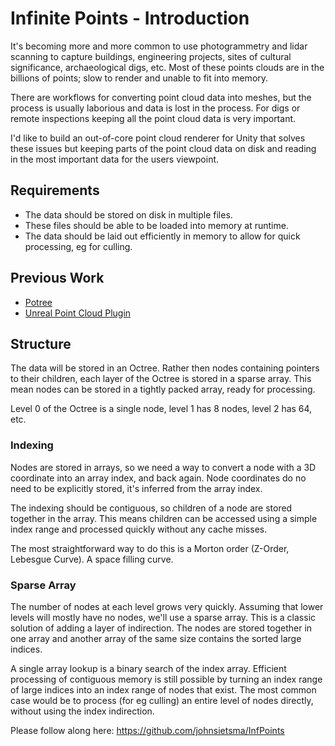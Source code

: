 # Infinite Points - Introduction

It's becoming more and more common to use photogrammetry and lidar scanning to capture buildings, engineering projects, sites of cultural significance, archaeological digs, etc. Most of these points clouds are in the billions of points; slow to render and unable to fit into memory.

There are workflows for converting point cloud data into meshes, but the process is usually laborious and data is lost in the process. For digs or remote inspections keeping all the point cloud data is very important.

I'd like to build an out-of-core point cloud renderer for Unity that solves these issues but keeping parts of the point cloud data on disk and reading in the most important data for the users viewpoint.

## Requirements

* The data should be stored on disk in multiple files.
* These files should be able to be loaded into memory at runtime.
* The data should be laid out efficiently in memory to allow for quick processing, eg for culling.

## Previous Work

* [Potree](http://www.potree.org/)
* [Unreal Point Cloud Plugin](https://pointcloudplugin.com/)

## Structure

The data will be stored in an Octree. Rather then nodes containing pointers to their children, each layer of the Octree is stored in a sparse array. This mean nodes can be stored in a tightly packed array, ready for processing.

Level 0 of the Octree is a single node, level 1 has 8 nodes, level 2 has 64, etc.

### Indexing

Nodes are stored in arrays, so we need a way to convert a node with a 3D coordinate into an array index, and back again. Node coordinates do no need to be explicitly stored, it's inferred from the array index.

The indexing should be contiguous, so children of a node are stored together in the array. This means children can be accessed using a simple index range and processed quickly without any cache misses.

The most straightforward way to do this is a Morton order (Z-Order, Lebesgue Curve). A space filling curve.

### Sparse Array

The number of nodes at each level grows very quickly. Assuming that lower levels will mostly have no nodes, we'll use a sparse array. This is a classic solution of adding a layer of indirection. The nodes are stored together in one array and another array of the same size contains the sorted large indices.

A single array lookup is a binary search of the index array. Efficient processing of contiguous memory is still possible by turning an index range of large indices into an index range of nodes that exist. The most common case would be to process (for eg culling) an entire level of nodes directly, without using the index indirection.


Please follow along here: https://github.com/johnsietsma/InfPoints
